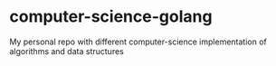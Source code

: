 # computer-science-golang
My personal repo with different computer-science implementation of algorithms and data structures
